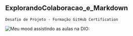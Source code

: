 ## ExplorandoColaboracao_e_Markdown
    
    Desafio de Projeto - Formação GitHub Certification

![Meu mood assistindo as aulas na DIO:](https://media1.tenor.com/m/29Ok5pc0ivAAAAAd/gatinho-gato.gif)
